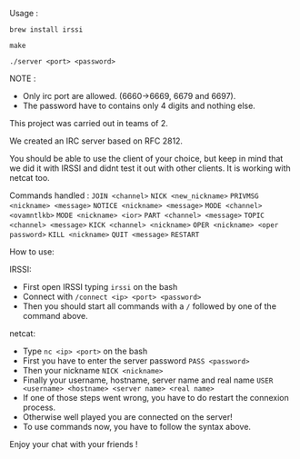 Usage :

`brew install irssi`
    
`make`
    
`./server <port> <password>`

NOTE :
  - Only irc port are allowed. (6660->6669, 6679 and 6697).
  - The password have to contains only 4 digits and nothing else.

This project was carried out in teams of 2.

We created an IRC server based on RFC 2812.

You should be able to use the client of your choice, but keep in mind that we did it with IRSSI and didnt test it out with other clients.
It is working with netcat too.

Commands handled :
    `JOIN <channel>`
    `NICK <new_nickname>`
    `PRIVMSG <nickname> <message>`
    `NOTICE <nickname> <message>`
    `MODE <channel> <ovamntlkb>`
    `MODE <nickname> <ior>`
    `PART <channel> <message>`
    `TOPIC <channel> <message>`
    `KICK <channel> <nickname>`
    `OPER <nickname> <oper password>`
    `KILL <nickname>`
    `QUIT <message>`
    `RESTART`
    
How to use:

IRSSI:
        
- First open IRSSI typing `irssi` on the bash
- Connect with `/connect <ip> <port> <password>`
- Then you should start all commands with a `/` followed by one of the command above.
          
netcat:
      
- Type `nc <ip> <port>` on the bash
- First you have to enter the server password `PASS <password>`
- Then your nickname `NICK <nickname>`
- Finally your username, hostname, server name and real name `USER <username> <hostname> <server name> <real name>`
- If one of those steps went wrong, you have to do restart the connexion process.
- Otherwise well played you are connected on the server!
- To use commands now, you have to follow the syntax above.


Enjoy your chat with your friends !
